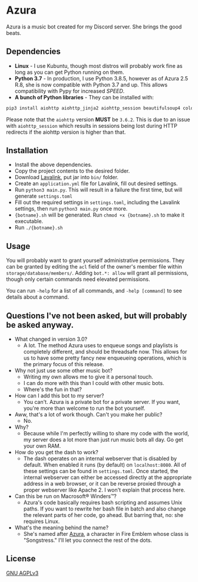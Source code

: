 # Azura
Azura is a music bot created for my Discord server. She brings the good beats.

## Dependencies
* **Linux** - I use Kubuntu, though most distros will probably work fine as long as you can get Python running on them.
* **Python 3.7** - In production, I use Python 3.8.5, however as of Azura 2.5 R.8, she is now compatible with Python 3.7 and up. This allows compatibility with Pypy for increased *SPEED*.
* **A bunch of Python libraries** - They can be installed with:
```bash
pip3 install aiohttp aiohttp_jinja2 aiohttp_session beautifulsoup4 colorama cryptography discord.py[voice] jinja2 marshmallow python-pidfile pyfiglet toml wavelink
```
Please note that the `aiohttp` version __MUST__ be `3.6.2`. This is due to an issue with `aiohttp_session` which results in sessions being lost during HTTP redirects if the aiohttp version is higher than that.

## Installation
* Install the above dependencies.
* Copy the project contents to the desired folder.
* Download [Lavalink](https://github.com/Frederikam/Lavalink), put jar into `bin/` folder.
* Create an `application.yml` file for Lavalink, fill out desired settings.
* Run `python3 main.py`. This will result in a failure the first time, but will generate `settings.toml`
* Fill out the required settings in `settings.toml`, including the Lavalink settings, then run `python3 main.py` once more.
* `{botname}.sh` will be generated. Run `chmod +x {botname}.sh` to make it executable.
* Run `./{botname}.sh`

## Usage
You will probably want to grant yourself administrative permissions. They can be granted by editing the `acl` field of the owner's member file within `storage/database/members/`. Adding `bot.*: allow` will grant all permissions, though only certain commands need elevated permissions.

You can run `-help` for a list of all commands, and `-help [command]` to see details about a command.

## Questions I've not been asked, but will probably be asked anyway.
* What changed in version 3.0?
  - A lot. The method Azura uses to enqueue songs and playlists is completely different, and should be threadsafe now. This allows for us to have some pretty fancy new enqueueing operations, which is the primary focus of this release.
* Why not just use some other music bot?
  - Writing my own allows me to give it a personal touch.
  - I can do more with this than I could with other music bots.
  - Where's the fun in that?
* How can I add this bot to my server?
  * You can't. Azura is a private bot for a private server. If you want, you're more than welcome to run the bot yourself.
* Aww, that's a lot of work though. Can't you make her public?
  * No.
* Why?
  * Because while I'm perfectly willing to share my code with the world, my server does a lot more than just run music bots all day. Go get your own RAM.
* How do you get the dash to work?
  * The dash operates on an internal webserver that is disabled by default. When enabled it runs (by default) on `localhost:8080`. All of these settings can be found in `settings.toml`. Once started, the internal webserver can either be accessed directly at the appropriate address in a web browser, or it can be reverse proxied through a proper webserver like Apache 2. I won't explain that process here.
* Can this be run on Macrosoft&reg; Winders&trade;?
  * Azura's code basically requires bash scripting and assumes Unix paths. If you want to rewrite her bash file in batch and also change the relevant parts of her code, go ahead. But barring that, no: she requires Linux.
* What's the meaning behind the name?
  * She's named after [Azura](https://fireemblem.fandom.com/wiki/Azura), a character in Fire Emblem whose class is "Songstress." I'll let you connect the rest of the dots.

## License
[GNU AGPLv3](https://choosealicense.com/licenses/agpl-3.0/)
